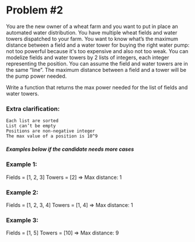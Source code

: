 # Problem #2

You are the new owner of a wheat farm and you want to put in place an automated water distribution. 
You have multiple wheat fields and water towers dispatched to your farm. You want to know what’s the maximum distance between a field and a water tower for buying the right water pump: not too powerful because it's too expensive and also not too weak.
You can modelize fields and water towers by 2 lists of integers, each integer representing the position. You can assume the field and water towers are in the same “line”. The maximum distance between a field and a tower will be the pump power needed.

Write a function that returns the max power needed for the list of fields and water towers.

### Extra clarification:
    
    Each list are sorted
    List can’t be empty
    Positions are non-negative integer
    The max value of a position is 10^9

##### Examples below if the candidate needs more cases

### Example 1:

Fields = [1, 2, 3]
Towers = [2] => Max distance: 1

### Example 2:
Fields = [1, 2, 3, 4]
Towers = [1, 4] => Max distance: 1

### Example 3:
Fields = [1, 5]
Towers = [10] => Max distance: 9
